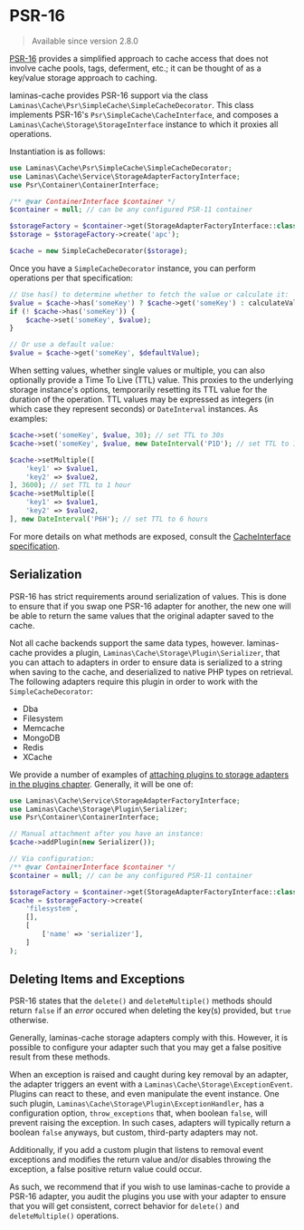 # PSR-16

> Available since version 2.8.0

[PSR-16](https://www.php-fig.org/psr/psr-16/) provides a simplified approach to
cache access that does not involve cache pools, tags, deferment, etc.; it
can be thought of as a key/value storage approach to caching.

laminas-cache provides PSR-16 support via the class
`Laminas\Cache\Psr\SimpleCache\SimpleCacheDecorator`. This class implements PSR-16's
`Psr\SimpleCache\CacheInterface`, and composes a
`Laminas\Cache\Storage\StorageInterface` instance to which it proxies all
operations.

Instantiation is as follows:

```php
use Laminas\Cache\Psr\SimpleCache\SimpleCacheDecorator;
use Laminas\Cache\Service\StorageAdapterFactoryInterface;
use Psr\Container\ContainerInterface;

/** @var ContainerInterface $container */
$container = null; // can be any configured PSR-11 container

$storageFactory = $container->get(StorageAdapterFactoryInterface::class);
$storage = $storageFactory->create('apc');

$cache = new SimpleCacheDecorator($storage);
```

Once you have a `SimpleCacheDecorator` instance, you can perform operations per
that specification:

```php
// Use has() to determine whether to fetch the value or calculate it:
$value = $cache->has('someKey') ? $cache->get('someKey') : calculateValue();
if (! $cache->has('someKey')) {
    $cache->set('someKey', $value);
}

// Or use a default value:
$value = $cache->get('someKey', $defaultValue);
```

When setting values, whether single values or multiple, you can also optionally
provide a Time To Live (TTL) value. This proxies to the underlying storage
instance's options, temporarily resetting its TTL value for the duration of the
operation. TTL values may be expressed as integers (in which case they represent
seconds) or `DateInterval` instances. As examples:

```php
$cache->set('someKey', $value, 30); // set TTL to 30s
$cache->set('someKey', $value, new DateInterval('P1D'); // set TTL to 1 day

$cache->setMultiple([
    'key1' => $value1,
    'key2' => $value2,
], 3600); // set TTL to 1 hour
$cache->setMultiple([
    'key1' => $value1,
    'key2' => $value2,
], new DateInterval('P6H'); // set TTL to 6 hours
```

For more details on what methods are exposed, consult the [CacheInterface
specification](https://www.php-fig.org/psr/psr-16/#21-cacheinterface).

## Serialization

PSR-16 has strict requirements around serialization of values. This is done to
ensure that if you swap one PSR-16 adapter for another, the new one will be able
to return the same values that the original adapter saved to the cache.

Not all cache backends support the same data types, however. laminas-cache provides
a plugin, `Laminas\Cache\Storage\Plugin\Serializer`, that you can attach to
adapters in order to ensure data is serialized to a string when saving to the
cache, and deserialized to native PHP types on retrieval. The following adapters
require this plugin in order to work with the `SimpleCacheDecorator`:

- Dba
- Filesystem
- Memcache
- MongoDB
- Redis
- XCache

We provide a number of examples of [attaching plugins to storage adapters in the
plugins chapter](storage/plugin.md). Generally, it will be one of:

```php
use Laminas\Cache\Service\StorageAdapterFactoryInterface;
use Laminas\Cache\Storage\Plugin\Serializer;
use Psr\Container\ContainerInterface;

// Manual attachment after you have an instance:
$cache->addPlugin(new Serializer());

// Via configuration:
/** @var ContainerInterface $container */
$container = null; // can be any configured PSR-11 container

$storageFactory = $container->get(StorageAdapterFactoryInterface::class);
$cache = $storageFactory->create(
    'filesystem', 
    [], 
    [
        ['name' => 'serializer'],
    ]
);
```

## Deleting Items and Exceptions

PSR-16 states that the `delete()` and `deleteMultiple()` methods should return
`false` if an _error_ occured when deleting the key(s) provided, but `true`
otherwise.

Generally, laminas-cache storage adapters comply with this. However, it is possible
to configure your adapter such that you may get a false positive result from
these methods.

When an exception is raised and caught during key removal by an adapter, the adapter triggers an event with a `Laminas\Cache\Storage\ExceptionEvent`. Plugins can react to these, and even manipulate the event instance. One such plugin, `Laminas\Cache\Storage\Plugin\ExceptionHandler`, has a configuration option, `throw_exceptions` that, when boolean `false`, will prevent raising the exception. In such cases, adapters will typically return a boolean `false` anyways, but custom, third-party adapters may not.

Additionally, if you add a custom plugin that listens to removal event exceptions and modifies the return value and/or disables throwing the exception, a false positive return value could occur.

As such, we recommend that if you wish to use laminas-cache to provide a PSR-16 adapter, you audit the plugins you use with your adapter to ensure that you will get consistent, correct behavior for `delete()` and `deleteMultiple()` operations.
